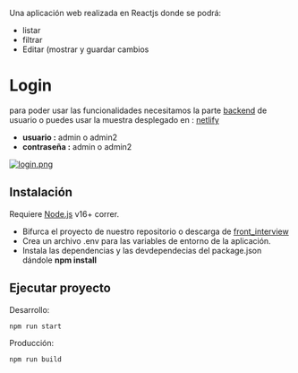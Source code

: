 Una aplicación web realizada en Reactjs donde se podrá:

- listar
- filtrar
- Editar (mostrar y guardar cambios

# Login

para poder usar las funcionalidades necesitamos la parte [backend](https://github.com/brayanmf/back_interview) de usuario o
puedes usar la muestra desplegado en : [netlify](www.google.com)

- **usuario :** admin o admin2
- **contraseña :** admin o admin2

[![login.png](https://i.postimg.cc/G3X4X1GG/login.png)](https://postimg.cc/LhZ4swy8)

## Instalación

Requiere [Node.js](https://nodejs.org/) v16+ correr.

- Bifurca el proyecto de nuestro repositorio o descarga de [front_interview](https://github.com/brayanmf/front_interview)
- Crea un archivo .env para las variables de entorno de la aplicación.
- Instala las dependencias y las devdependecias del package.json dándole **npm install**

## Ejecutar proyecto

Desarrollo:

```sh
npm run start
```

Producción:

```sh
npm run build
```
